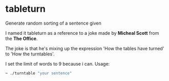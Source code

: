 # tableturn

Generate random sorting of a sentence given

I named it tableturn as a reference to a joke made by **Micheal Scott** from the **The Office**.

The joke is that he's mixing up the expression 'How the tables have turned' to 'How the turntables'.

I set the limit of words to 9 because i can.
Usage:
```zsh
~ ./turntable "your sentence"
```
